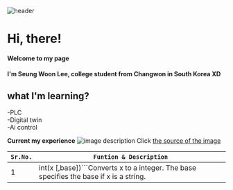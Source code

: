 ![header](https://capsule-render.vercel.app/api?type=slice&color=auto&height=300&section=header&text=My%20experience&fontSize=90)
# Hi, there!
#### Welcome to my page  
#### I'm Seung Woon Lee, college student from Changwon in South Korea XD
  
  
##  what I'm learning?
-PLC  
-Digital twin  
-Ai control

**Current my experience**
![image description](http://kldp.org/files/vi-vim-cheat-sheet-ko.png)
Click [the source of the image](https://kldp.org/node/102947)  

|`Sr.No.`|`Funtion & Description`|
|:--|--|
|1|int(x [,base])```Converts x to a integer. The base specifies the base if x is a string.|
   
